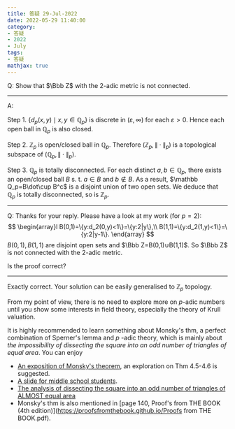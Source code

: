```yaml
---
title: 答疑 29-Jul-2022
date: 2022-05-29 11:40:00
category: 
- 答疑
- 2022
- July
tags: 
- 答疑
mathjax: true
---
```


Q: Show that $\Bbb Z$ with the 2-adic metric is not connected.

***

A: 

Step 1. $\{d_p(x,y)\mid x,y\in \mathbb Q_p\}$ is discrete in $(\varepsilon,\infty)$ for each $\varepsilon >0$. Hence each open ball in $\mathbb Q_p$ is also closed.  

Step 2. $\mathbb Z_p$ is open/closed ball in $\mathbb Q_p$. Therefore $(\mathbb Z_p,\|\cdot \|_p)$ is a topological subspace of $(\mathbb Q_p,\|\cdot \|_p)$.  

Step 3. $\mathbb Q_p$ is totally disconnected. For each distinct $a,b\in \mathbb Q_p$, there exists an open/closed ball $B$ s. t. $a\in B$ and $b\notin B$. As a result, $\mathbb Q_p=B\dot\cup B^c$ is a disjoint union of two open sets.  We deduce that $\mathbb Q_p$ is totally disconnected, so is $\mathbb Z_p$.

***

Q: Thanks for your reply. Please have a look at my work (for $p=2$):
$$
\begin{array}l
B(0,1)=\{y:d_2(0,y)<1\}=\{y:2|y\},\\
B(1,1)=\{y:d_2(1,y)<1\}=\{y:2|y-1\}.
\end{array}
$$
$B(0,1),B(1,1)$ are disjoint open sets and $\Bbb Z=B(0,1)∪B(1,1)$. So $\Bbb Z$ is not connected with the 2-adic metric.

Is the proof correct?

***

Exactly correct. Your solution can be easily generalised to $\mathbb Z_p$ topology.

From my point of view, there is no need to explore more on $p$-adic numbers until you show some interests in field theory, especially the theory of Krull valuation.

It is highly recommended to learn something about Monsky's thm, a perfect combination of Sperner's lemma and $p$ -adic theory, which is mainly about *the impossibility of dissecting the square into an odd number
of triangles of equal area*. You can enjoy

- [An exposition of Monsky's theorem](https://math.uchicago.edu/~may/REU2019/REUPapers/Sablan.pdf), an exploration on Thm 4.5-4.6 is suggested.
- [A slide for middle school students](https://www.math.univ-paris-diderot.fr/diffusion/_media/meme_aire_p_pair_solution.pdf).
- [The analysis of dissecting the square into an odd number
  of triangles of ALMOST equal area](http://monge.univ-mlv.fr/~hubard/GAC/slides/19labbe.pdf)
- Monsky's thm is also mentioned in [page 140, Proof's from THE BOOK (4th edition)](https://proofsfromthebook.github.io/Proofs from THE BOOK.pdf).

